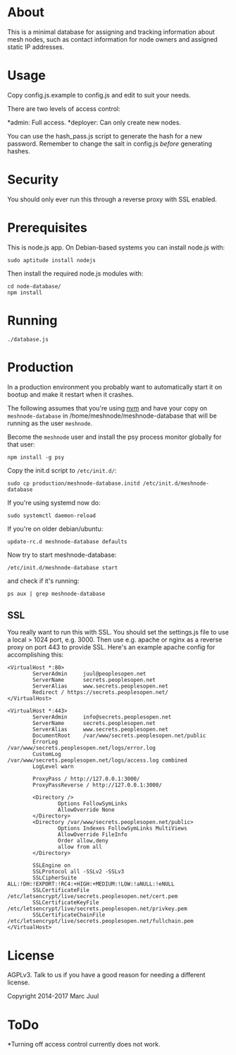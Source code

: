 # About 

This is a minimal database for assigning and tracking information about mesh nodes, such as contact information for node owners and assigned static IP addresses.

# Usage

Copy config.js.example to config.js and edit to suit your needs. 

There are two levels of access control: 

*admin: Full access.
*deployer: Can only create new nodes.

You can use the hash_pass.js script to generate the hash for a new password. Remember to change the salt in config.js _before_ generating hashes.

# Security

You should only ever run this through a reverse proxy with SSL enabled. 

# Prerequisites 

This is node.js app. On Debian-based systems you can install node.js with:

```
sudo aptitude install nodejs
```

Then install the required node.js modules with:

```
cd node-database/
npm install
```

# Running 

```
./database.js
```

# Production

In a production environment you probably want to automatically start it on bootup and make it restart when it crashes. 

The following assumes that you're using [nvm](https://github.com/creationix/nvm) and have your copy on `meshnode-database` in /home/meshnode/meshnode-database that will be running as the user `meshnode`.

Become the `meshnode` user and install the psy process monitor globally for that user:

```
npm install -g psy
```

Copy the init.d script to `/etc/init.d/`:

```
sudo cp production/meshnode-database.initd /etc/init.d/meshnode-database
```

If you're using systemd now do:

```
sudo systemctl daemon-reload
```

If you're on older debian/ubuntu:

```
update-rc.d meshnode-database defaults
```

Now try to start meshnode-database:

```
/etc/init.d/meshnode-database start
```

and check if it's running:

```
ps aux | grep meshnode-database
```

## SSL

You really want to run this with SSL. You should set the settings.js file to use a local > 1024 port, e.g. 3000. Then use e.g. apache or nginx as a reverse proxy on port 443 to provide SSL. Here's an example apache config for accomplishing this:

```
<VirtualHost *:80>
        ServerAdmin     juul@peoplesopen.net
        ServerName      secrets.peoplesopen.net
        ServerAlias     www.secrets.peoplesopen.net
        Redirect / https://secrets.peoplesopen.net/
</VirtualHost>

<VirtualHost *:443>
        ServerAdmin     info@secrets.peoplesopen.net
        ServerName      secrets.peoplesopen.net
        ServerAlias     www.secrets.peoplesopen.net
        DocumentRoot    /var/www/secrets.peoplesopen.net/public
        ErrorLog        /var/www/secrets.peoplesopen.net/logs/error.log
        CustomLog       /var/www/secrets.peoplesopen.net/logs/access.log combined
        LogLevel warn

        ProxyPass / http://127.0.0.1:3000/
        ProxyPassReverse / http://127.0.0.1:3000/

        <Directory />
                Options FollowSymLinks
                AllowOverride None
        </Directory>
        <Directory /var/www/secrets.peoplesopen.net/public>
                Options Indexes FollowSymLinks MultiViews
                AllowOverride FileInfo
                Order allow,deny
                allow from all
        </Directory>

        SSLEngine on
        SSLProtocol all -SSLv2 -SSLv3
        SSLCipherSuite ALL:!DH:!EXPORT:!RC4:+HIGH:+MEDIUM:!LOW:!aNULL:!eNULL
        SSLCertificateFile /etc/letsencrypt/live/secrets.peoplesopen.net/cert.pem
        SSLCertificateKeyFile /etc/letsencrypt/live/secrets.peoplesopen.net/privkey.pem
        SSLCertificateChainFile /etc/letsencrypt/live/secrets.peoplesopen.net/fullchain.pem
</VirtualHost>
```

# License 

AGPLv3. Talk to us if you have a good reason for needing a different license.

Copyright 2014-2017 Marc Juul 

# ToDo 

*Turning off access control currently does not work.